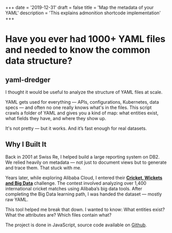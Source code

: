 +++
date = '2019-12-31'
draft = false
title = 'Map the metadata of your YAML'
description = 'This explains admonition shortcode implementation'
+++
# Have you ever had 1000+ YAML files and needed to know the common data structure?

## yaml-dredger

I thought it would be useful to analyze the structure of YAML files at scale.

YAML gets used for everything — APIs, configurations, Kubernetes, data specs — and often no one really knows what's in the files. This script crawls a folder of YAML and gives you a kind of map: what entities exist, what fields they have, and where they show up.

It's not pretty — but it works. And it’s fast enough for real datasets.

## Why I Built It

Back in 2001 at Swiss Re, I helped build a large reporting system on DB2. We relied heavily on metadata — not just to document views but to generate and trace them. That stuck with me.

Years later, while exploring Alibaba Cloud, I entered their **[Cricket, Wickets and Big Data](https://www.alibabacloud.com/blog/cricket-wickets-and-big-data_595336)** challenge. The contest involved analyzing over 1,400 international cricket matches using Alibaba’s big data tools. After completing the Big Data learning path, I was handed the dataset — mostly raw YAML.

This tool helped me break that down. I wanted to know: What entities exist? What the attributes are? Which files contain what?

The project is done in JavaScript, source code available on [Github](https://github.com/neilspink/yaml-dredger).
